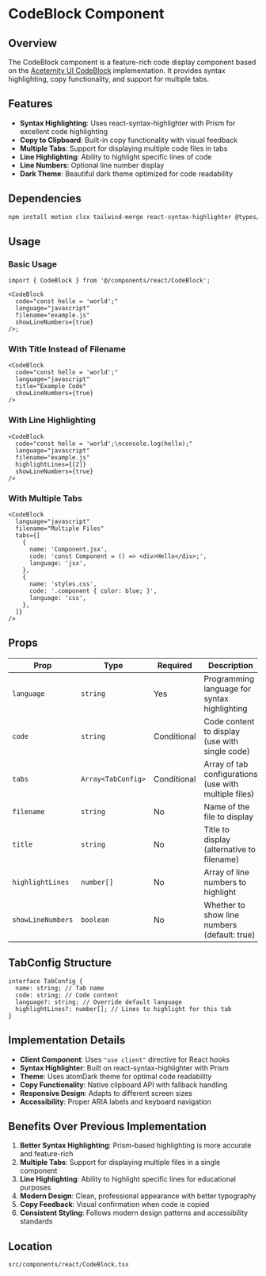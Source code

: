 # CodeBlock Component

## Overview

The CodeBlock component is a feature-rich code display component based on the [Aceternity UI CodeBlock](https://ui.aceternity.com/components/code-block) implementation. It provides syntax highlighting, copy functionality, and support for multiple tabs.

## Features

- **Syntax Highlighting**: Uses react-syntax-highlighter with Prism for excellent code highlighting
- **Copy to Clipboard**: Built-in copy functionality with visual feedback
- **Multiple Tabs**: Support for displaying multiple code files in tabs
- **Line Highlighting**: Ability to highlight specific lines of code
- **Line Numbers**: Optional line number display
- **Dark Theme**: Beautiful dark theme optimized for code readability

## Dependencies

```bash
npm install motion clsx tailwind-merge react-syntax-highlighter @types/react-syntax-highlighter @tabler/icons-react
```

## Usage

### Basic Usage

```tsx
import { CodeBlock } from '@/components/react/CodeBlock';

<CodeBlock
  code="const hello = 'world';"
  language="javascript"
  filename="example.js"
  showLineNumbers={true}
/>;
```

### With Title Instead of Filename

```tsx
<CodeBlock
  code="const hello = 'world';"
  language="javascript"
  title="Example Code"
  showLineNumbers={true}
/>
```

### With Line Highlighting

```tsx
<CodeBlock
  code="const hello = 'world';\nconsole.log(hello);"
  language="javascript"
  filename="example.js"
  highlightLines={[2]}
  showLineNumbers={true}
/>
```

### With Multiple Tabs

```tsx
<CodeBlock
  language="javascript"
  filename="Multiple Files"
  tabs={[
    {
      name: 'Component.jsx',
      code: 'const Component = () => <div>Hello</div>;',
      language: 'jsx',
    },
    {
      name: 'styles.css',
      code: '.component { color: blue; }',
      language: 'css',
    },
  ]}
/>
```

## Props

| Prop              | Type               | Required    | Description                                           |
| ----------------- | ------------------ | ----------- | ----------------------------------------------------- |
| `language`        | `string`           | Yes         | Programming language for syntax highlighting          |
| `code`            | `string`           | Conditional | Code content to display (use with single code)        |
| `tabs`            | `Array<TabConfig>` | Conditional | Array of tab configurations (use with multiple files) |
| `filename`        | `string`           | No          | Name of the file to display                           |
| `title`           | `string`           | No          | Title to display (alternative to filename)            |
| `highlightLines`  | `number[]`         | No          | Array of line numbers to highlight                    |
| `showLineNumbers` | `boolean`          | No          | Whether to show line numbers (default: true)          |

## TabConfig Structure

```tsx
interface TabConfig {
  name: string; // Tab name
  code: string; // Code content
  language?: string; // Override default language
  highlightLines?: number[]; // Lines to highlight for this tab
}
```

## Implementation Details

- **Client Component**: Uses `"use client"` directive for React hooks
- **Syntax Highlighter**: Built on react-syntax-highlighter with Prism
- **Theme**: Uses atomDark theme for optimal code readability
- **Copy Functionality**: Native clipboard API with fallback handling
- **Responsive Design**: Adapts to different screen sizes
- **Accessibility**: Proper ARIA labels and keyboard navigation

## Benefits Over Previous Implementation

1. **Better Syntax Highlighting**: Prism-based highlighting is more accurate and feature-rich
2. **Multiple Tabs**: Support for displaying multiple files in a single component
3. **Line Highlighting**: Ability to highlight specific lines for educational purposes
4. **Modern Design**: Clean, professional appearance with better typography
5. **Copy Feedback**: Visual confirmation when code is copied
6. **Consistent Styling**: Follows modern design patterns and accessibility standards

## Location

`src/components/react/CodeBlock.tsx`
